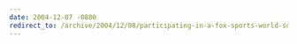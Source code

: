 ```yaml
---
date: 2004-12-07 -0800
redirect_to: /archive/2004/12/08/participating-in-a-fox-sports-world-soccer-focus-group.aspx/
---
```

